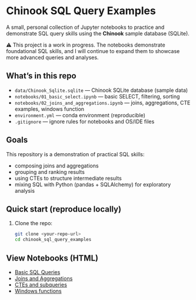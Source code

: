 # Chinook SQL Query Examples

A small, personal collection of Jupyter notebooks to practice and demonstrate SQL query skills using the **Chinook** sample database (SQLite).

⚠️ This project is a work in progress. The notebooks demonstrate foundational SQL skills, and I will continue to expand them to showcase more advanced queries and analyses.

## What’s in this repo
- `data/Chinook_Sqlite.sqlite` — Chinook SQLite database (sample data)
- `notebooks/01_basic_select.ipynb` — basic SELECT, filtering, sorting
- `notebooks/02_joins_and_aggregations.ipynb` — joins, aggregations, CTE examples, windows function
- `environment.yml` — conda environment (reproducible)
- `.gitignore` — ignore rules for notebooks and OS/IDE files

## Goals
This repository is a demonstration of practical SQL skills:
- composing joins and aggregations
- grouping and ranking results
- using CTEs to structure intermediate results
- mixing SQL with Python (pandas + SQLAlchemy) for exploratory analysis

## Quick start (reproduce locally)
1. Clone the repo:
   ```bash
   git clone <your-repo-url>
   cd chinook_sql_query_examples

## View Notebooks (HTML)

- [Basic SQL Queries](https://bpgodsil.github.io/sql_query_examples/01_basic_select.html)
- [Joins and Aggregations](https://bpgodsil.github.io/sql_query_examples/02_joins_and_aggregations.html)
- [CTEs and subqueries](https://bpgodsil.github.io/sql_query_examples/03_ctes_and_subqueries.html)
- [Windows functions](https://bpgodsil.github.io/sql_query_examples/04_windows_functions.html)
